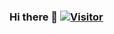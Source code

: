 ### Hi there 👋 [![Visitor](https://visitor-badge.glitch.me/badge?page_id=zhangxiaoya.zhangxiaoya)](https://github.com/zhangxiaoya)


<!--
**zhangxiaoya/zhangxiaoya** is a ✨ _special_ ✨ repository because its `README.md` (this file) appears on your GitHub profile.

Here are some ideas to get you started:

- 🔭 I’m currently working on ...
- 🌱 I’m currently learning ...
- 👯 I’m looking to collaborate on ...
- 🤔 I’m looking for help with ...
- 💬 Ask me about ...
- 📫 How to reach me: ...
- 😄 Pronouns: ...
- ⚡ Fun fact: ...
-->
